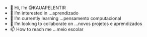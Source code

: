 - 👋 Hi, I’m @KAUAPELENTIR
- 👀 I’m interested in ...aprendizado  
- 🌱 I’m currently learning ...pensamento computacional
- 💞️ I’m looking to collaborate on ...novos projetos e aprendizados
- 📫 How to reach me ...meio escolar

<!---
KAUAPELENTIR/KAUAPELENTIR is a ✨ special ✨ repository because its `README.md` (this file) appears on your GitHub profile.
You can click the Preview link to take a look at your changes.
--->
